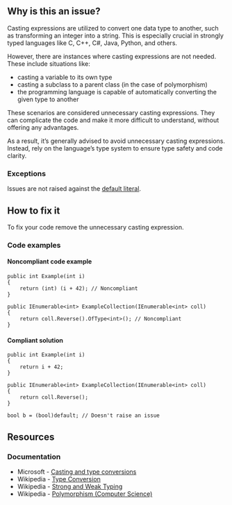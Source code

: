 ## Why is this an issue?

Casting expressions are utilized to convert one data type to another, such as transforming an integer into a string. This is especially crucial in
strongly typed languages like C, C++, C#, Java, Python, and others.

However, there are instances where casting expressions are not needed. These include situations like:

- casting a variable to its own type
- casting a subclass to a parent class (in the case of polymorphism)
- the programming language is capable of automatically converting the given type to another

These scenarios are considered unnecessary casting expressions. They can complicate the code and make it more difficult to understand, without
offering any advantages.

As a result, it’s generally advised to avoid unnecessary casting expressions. Instead, rely on the language’s type system to ensure type safety and
code clarity.

### Exceptions

Issues are not raised against the [default literal](https://learn.microsoft.com/en-us/dotnet/csharp/programming-guide/types/casting-and-type-conversions).

## How to fix it

To fix your code remove the unnecessary casting expression.

### Code examples

#### Noncompliant code example

    public int Example(int i)
    {
        return (int) (i + 42); // Noncompliant
    }
    
    public IEnumerable<int> ExampleCollection(IEnumerable<int> coll)
    {
        return coll.Reverse().OfType<int>(); // Noncompliant
    }

#### Compliant solution

    public int Example(int i)
    {
        return i + 42;
    }
    
    public IEnumerable<int> ExampleCollection(IEnumerable<int> coll)
    {
        return coll.Reverse();
    }

    bool b = (bool)default; // Doesn't raise an issue

## Resources

### Documentation

- Microsoft - [Casting and type
  conversions](https://learn.microsoft.com/en-us/dotnet/csharp/programming-guide/types/casting-and-type-conversions)
- Wikipedia - [Type Conversion](https://en.wikipedia.org/wiki/Type_conversion)
- Wikipedia - [Strong and Weak Typing](https://en.wikipedia.org/wiki/Strong_and_weak_typing)
- Wikipedia - [Polymorphism (Computer Science)](https://en.wikipedia.org/wiki/Polymorphism_%28computer_science%29)